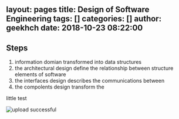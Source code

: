 layout: pages
title: Design of Software Engineering
tags: []
categories: []
author: geekhch
date: 2018-10-23 08:22:00
---
## Steps
1. information domian transformed into data structures
2. the architectural design define the relationship between structure elements of software
3. the interfaces design describes the communications between
4. the compolents design transform the


little test

![upload successful](/images/pasted-image.png)